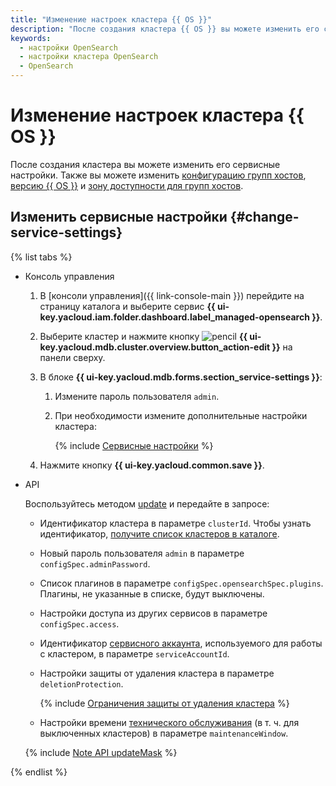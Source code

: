 ```yaml
---
title: "Изменение настроек кластера {{ OS }}"
description: "После создания кластера {{ OS }} вы можете изменить его сервисные настройки."
keywords:
  - настройки OpenSearch
  - настройки кластера OpenSearch
  - OpenSearch
---
```


# Изменение настроек кластера {{ OS }}

После создания кластера вы можете изменить его сервисные настройки. Также вы можете изменить [конфигурацию групп хостов](host-groups.md#update-host-group), [версию {{ OS }}](cluster-version-update.md) и [зону доступности для групп хостов](host-migration.md).

## Изменить сервисные настройки {#change-service-settings}

{% list tabs %}

- Консоль управления

    1. В [консоли управления]({{ link-console-main }}) перейдите на страницу каталога и выберите сервис **{{ ui-key.yacloud.iam.folder.dashboard.label_managed-opensearch }}**.
    1. Выберите кластер и нажмите кнопку ![pencil](../../_assets/pencil.svg) **{{ ui-key.yacloud.mdb.cluster.overview.button_action-edit }}** на панели сверху.
    1. В блоке **{{ ui-key.yacloud.mdb.forms.section_service-settings }}**:

        1. Измените пароль пользователя `admin`.
        1. При необходимости измените дополнительные настройки кластера:

            {% include [Сервисные настройки](../../_includes/mdb/mos/extra-settings.md) %}

    1. Нажмите кнопку **{{ ui-key.yacloud.common.save }}**.

- API

    Воспользуйтесь методом [update](../api-ref/Cluster/update.md) и передайте в запросе:

    * Идентификатор кластера в параметре `clusterId`. Чтобы узнать идентификатор, [получите список кластеров в каталоге](cluster-list.md#list-clusters).
    * Новый пароль пользователя `admin` в параметре `configSpec.adminPassword`.
    * Список плагинов в параметре `configSpec.opensearchSpec.plugins`. Плагины, не указанные в списке, будут выключены.
    * Настройки доступа из других сервисов в параметре `configSpec.access`.
    
    
    * Идентификатор [сервисного аккаунта](../../iam/concepts/users/service-accounts.md), используемого для работы с кластером, в параметре `serviceAccountId`.


    * Настройки защиты от удаления кластера в параметре `deletionProtection`.

        {% include [Ограничения защиты от удаления кластера](../../_includes/mdb/deletion-protection-limits-db.md) %}

    * Настройки времени [технического обслуживания](../concepts/maintenance.md) (в т. ч. для выключенных кластеров) в параметре `maintenanceWindow`.

    {% include [Note API updateMask](../../_includes/note-api-updatemask.md) %}

{% endlist %}
